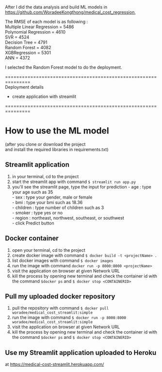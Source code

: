 After I did the data analysis and build ML models in  
https://github.com/WoradeeKongthong/medical_cost_regression,  

The RMSE of each model is as following :  
Multiple Linear Regression = 5486  
Polynomial Regression = 4610  
SVR = 4524  
Decision Tree = 4791  
Random Forest = 4082  
XGBRegression = 5301  
ANN = 4372  

I selected the Random Forest model to do the deployment.  
  
===============================================================  
Deployment details  
- create application with streamlit

===============================================================
# How to use the ML model
(after you clone or download the project  
and install the required libraries in requirements.txt)

## Streamlit application
1. in your terminal, cd to the project
2. start the streamlit app with command `$ streamlit run app.py`
3. you'll see the streamlit page, type the input for prediction
		- age : type your age such as 35  
		- sex : type your gender, male or female  
		- bmi : type your bmi such as 18.36  
		- children : type number of children such as 3  
		- smoker : type yes or no  
		- region : northeast, northwest, southeast, or southwest  
		- click Predict button  
	
## Docker container
1. open your terminal, cd to the project
2. create docker image with command `$ docker build -t <projectName> .`
3. list docker images with command `$ docker images`
4. run the image with command `docker run -p 8000:8000 <projectName>`
5. visit the application on browser at given Network URL
6. kill the process by opening new terminal and check the container id with the command `$docker ps` and `$ docker stop <CONTAINERID>`

## Pull my uploaded docker repository
1. pull the repository with command `$ docker pull woradee/medical_cost_streamlit:simple`
2. run the image with command `$ docker run -p 8000:8000 woradee/medical_cost_streamlit:simple`
3. visit the application on browser at given Network URL
4. kill the process by opening new terminal and check the container id with the command `$docker ps` and `$ docker stop <CONTAINERID>`

## Use my Streamlit application uploaded to Heroku
at https://medical-cost-streamlit.herokuapp.com/

